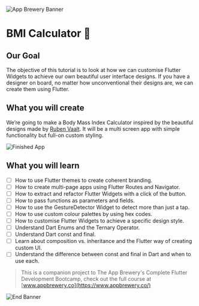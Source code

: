 ![App Brewery Banner](https://github.com/londonappbrewery/Images/blob/master/AppBreweryBanner.png)


# BMI Calculator 💪

## Our Goal

The objective of this tutorial is to look at how we can customise Flutter Widgets to achieve our own beautiful user interface designs. If you have a designer on board, no matter how unconventional their designs are, we can create them using Flutter. 


## What you will create

We’re going to make a Body Mass Index Calculator inspired by the beautiful designs made by [Ruben Vaalt](https://dribbble.com/shots/4585382-Simple-BMI-Calculator). It will be a multi screen app with simple functionality but full-on custom styling. 

![Finished App](https://github.com/londonappbrewery/Images/blob/master/bmi-calc-demo.gif)

## What you will learn

- [ ] How to use Flutter themes to create coherent branding. 
- [ ] How to create multi-page apps using Flutter Routes and Navigator.
- [ ] How to extract and refactor Flutter Widgets with a click of the button. 
- [ ] How to pass functions as parameters and fields.
- [ ] How to use the GestureDetector Widget to detect more than just a tap.
- [ ] How to use custom colour palettes by using hex codes.
- [ ] How to customise Flutter Widgets to achieve a specific design style.
- [ ] Understand Dart Enums and the Ternary Operator.
- [ ] Understand Dart const and final.
- [ ] Learn about composition vs. inheritance and the Flutter way of creating custom UI.
- [ ] Understand the difference between const and final in Dart and when to use each.

>This is a companion project to The App Brewery's Complete Flutter Development Bootcamp, check out the full course at [www.appbrewery.co](https://www.appbrewery.co/)

![End Banner](https://github.com/londonappbrewery/Images/blob/master/readme-end-banner.png)
